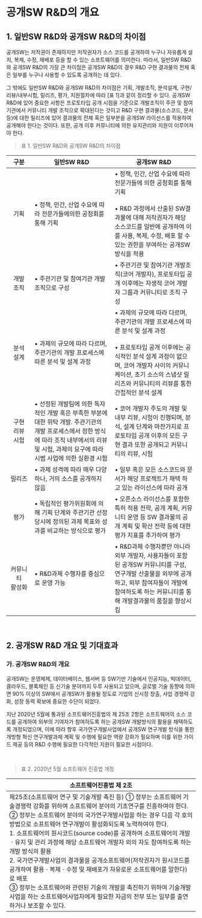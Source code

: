 
# 공개SW R&D의 개요

## 1. 일반SW R&D와 공개SW R&D의 차이점

공개SW는 저작권이 존재하지만 저작권자가 소스 코드를 공개하여 누구나 자유롭게 설치, 복제, 수정, 재배포 등을 할 수 있는 소프트웨어를 의미한다. 따라서, 일반SW R&D와 공개SW R&D의 가장 큰 차이점은 공개SW R&D의 경우 R&D 구현 결과물의 전체 혹은 일부를 누구나 사용할 수 있도록 공개하는 데 있다.

그 밖에도 일반SW R&D와 공개SW R&D의 차이점은 기획, 개발조직, 분석설계, 구현/리뷰/내부시험, 릴리즈, 평가, 지원절차에 따라 [표 1]과 같이 정리할 수 있다. 공개SW R&D에 있어 중요한 사항은 프로토타입 공개 시점을 기준으로 개발조직이 주관 및 참여기관에서 커뮤니티 개발 조직으로 확대된다는 것이고 R&D 구현 결과물(소스코드, 문서 등)에 대한 릴리즈에 있어 결과물의 전체 혹은 일부분을 공개SW 라이선스를 적용하여 공개해야 한다는 것이다. 또한, 공개 이후 커뮤니티에 의한 유지관리와 지원이 이루어져야 한다.
<br>

> 표 1. 일반SW R&D와 공개SW R&D의 차이점

| <div style="min-width:50px">구분</div> | 일반SW R&D | 공개SW R&D |
| :---: | --- | --- |
| 기획 | • 정책, 민간, 산업 수요에 따라 전문가들에의한 공청회를 통해 기획 | • 정책, 민간, 산업 수요에 따라 전문가들에 의한 공청회를 통해 기획 <br><br> • R&D 과정에서 산출된 SW결과물에 대해 저작권자가 해당 소스코드를 일반에 공개하여 이를 사용, 복제, 수정, 배포 할 수 있는 권한을 부여하는 공개SW 방식을 적용 |
| 개발<br>조직 | • 주관기관 및 참여기관 개발조직으로 구성 | • 주관기관 및 참여기관 개발조직(코어 개발자), 프로토타입 공개 이후에는 자생적 코어 개발자 그룹과 커뮤니티로 조직 구성 |
| 분석<br>설계 | • 과제의 규모에 따라 다르며, 주관기관의 개발 프로세스에 따른 분석 및 설계 과정 | • 과제의 규모에 따라 다르며, 주관기관의 개발 프로세스에 따른 분석 및 설계 과정<br><br> • 프로토타입 공개 이후에는 공식적인 분석 설계 과정이 없으며, 코어 개발자 사이의 커뮤니케이션, 초기 소스의 스냅샷 릴리즈와 커뮤니티의 리뷰를 통한 간접적인 분석 설계 |
| 구현<br>리뷰<br>시험 | • 선정된 개발팀에 의한 독자적인 개발 혹은 부족한 부분에 대한 위탁 개발. 주관기관의 개발 프로세스에서 정한 방식에 따라 조직 내부에서의 리뷰 및 시험, 과제의 요구에 따라 시범 사업에 의한 실환경 시험 | • 코어 개발자 주도의 개발 및 내부 리뷰, 시험이 진행되며, 분석, 설계 단계와 마찬가지로 프로토타입 공개 이후의 모든 구현 결과 또한 공개되고 커뮤니티의 리뷰, 시험 |
| 릴리즈 | • 과제 성격에 따라 매우 다양하나, 거의 소스를 공개하지 않음 | • 일부 혹은 모든 소스코드와 문서가 해당 프로젝트가 채택 하고 있는 라이선스에 따라 공개 |
| 평가 | • 독립적인 평가위원회에 의해 기획 단계와 주관기관 선정 당시에 정의된 과제 목표와 성과를 비교하는 방식으로 평가 | • 오픈소스 라이선스를 포함한 특허 적용 전략, 공개 계획, 커뮤니티 운영 등 SW 결과물의 공개 계획 및 확산 전략 등에 대한 평가 지표를 추가하여 평가 |
| 커뮤니티<br>활성화 | • R&D과제 수행자를 중심으로 운영 가능 | • R&D과제 수행자뿐만 아니라 외부 개발자, 사용자들이 포함된 공개SW 커뮤니티를 구성, 연구개발 산출물을 외부에 공개하고, 외부 참여자들이 개발에 참여하도록 하는 커뮤니티를 통해 개발결과물의 품질을 향상시킴 |

 
<br>

## 2. 공개SW R&D 개요 및 기대효과

### 가. 공개SW R&D의 개요
공개SW는 운영체제, 데이터베이스, 웹서버 등 SW기반 기술에서 인공지능, 빅데이터, 클라우드, 블록체인 등 신기술 분야까지 두루 사용되고 있으며, 글로벌 기술 동향에 의하면 90% 이상의 SW에서 공개SW가 활용될 정도로 기업의 신시장 창출, 사업 경쟁력 강화, 성장 동력 확보에 중요한 수단이 되었다.

지난 2020년 5월에 통과된 소프트웨어진흥법의 제 25조 2항은 소프트웨어의 소스 코드를 공개하여 외부의 기여자가 참여하도록 하는 공개SW 개발방식의 활용을 채택하도록 개정되었으며, 이에 따라 향후 국가연구개발사업에서 공개SW 연구개발 방식을 통한 개방형 혁신 연구개발과제 계획 및 수행에 필요한 역량 강화가 필요하며 이를 위한 가이드 제공 등의 R&D 수행에 필요한 다각적인 지원이 필요한 시점이다.

<br>

> 표 2. 2020년 5월 소프트웨어 진흥법 개정

| <div style="width:100%"><div style="width:100%; text-align:center">소프트웨어진흥법 제 2조</div></div> |
| ----------------- |
| 제25조(소프트웨어 연구 및 기술개발 촉진 등) ① 정부는 소프트웨어 기술경쟁력 강화를 위하여 소프트웨어 분야의 기초연구를 진흥하여야 한다. <br> ② 정부는 소프트웨어 분야의 국가연구개발사업을 하는 경우 다음 각 호의 방법으로 소프트웨어 연구개발이 활성화되도록 노력하여야 한다.<br>1. 소프트웨어의 원시코드(source code)를 공개하여 소프트웨어의 개발ㆍ유지 및 관리 과정에 해당 소프트웨어 개발자 외의 자도 참여하도록 하는 개발 방식의 활용 <br> 2. 국가연구개발사업의 결과물을 공개소프트웨어(저작권자가 원시코드를 공개하여 활용ㆍ복제ㆍ수정 및 재배포가 자유로운 소프트웨어를 말한다)로 배포<br> ③ 정부는 소프트웨어와 관련된 기술의 개발을 촉진하기 위하여 기술개발사업을 하는 소프트웨어사업자에게 필요한 자금의 전부 또는 일부를 출연하거나 보조할 수 있다. |
